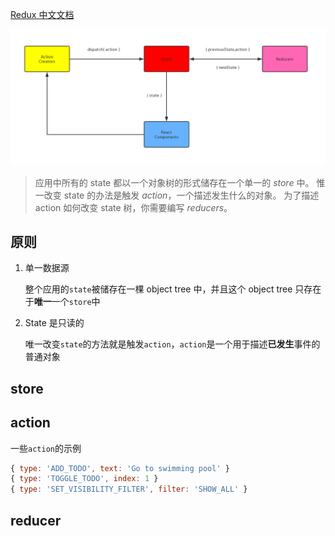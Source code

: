 [Redux 中文文档](https://cn.redux.js.org/)

![](../_images/image-20200410122210454.png)

> 应用中所有的 state 都以一个对象树的形式储存在一个单一的 *store* 中。 惟一改变 state 的办法是触发 *action*，一个描述发生什么的对象。 为了描述 action 如何改变 state 树，你需要编写 *reducers*。

## 原则

1. 单一数据源

   整个应用的`state`被储存在一棵 object tree 中，并且这个 object tree 只存在于**唯一**一个`store`中

2. State 是只读的

   唯一改变`state`的方法就是触发`action`，`action`是一个用于描述**已发生**事件的普通对象

## store



## action

一些`action`的示例

```js
{ type: 'ADD_TODO', text: 'Go to swimming pool' }
{ type: 'TOGGLE_TODO', index: 1 }
{ type: 'SET_VISIBILITY_FILTER', filter: 'SHOW_ALL' }
```

## reducer

